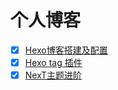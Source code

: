 # 个人博客

- [x] [Hexo博客搭建及配置][hexo]
- [x] [Hexo tag 插件][tags]
- [x] [NexT主题进阶][NexT]

[hexo]: https://wilenwu.github.io/posts/hexo/Hexo-setup&configuration.html
[tags]: 2 
[NexT]: https://wilenwu.github.io/posts/hexo/theme-NexT-advanced.html
